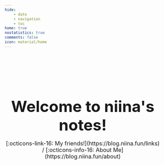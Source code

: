 ```yaml
---
hide:
    - date
    - navigation
    - toc
home: true
nostatistics: true
comments: false
icon: material/home
---
```


<!-- ezlinks: disable -->

<br><br><br><br><br><br>



<h1 style="text-align: center;">
<span style="font-size:50px;">
Welcome to niina's notes!
</span>
</h1>

<span style="display: block; text-align: center; font-size: 18px;">
[:octicons-link-16: My friends!](https://blog.niina.fun/links) / 
[:octicons-info-16: About Me](https://blog.niina.fun/about)
<!-- [:material-chart-line: Statistics](javascript:toggle_statistics();) -->
</span>

